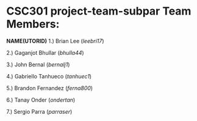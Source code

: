 CSC301 project-team-subpar Team Members:
=======================================================
**NAME(UTORID)**
1.) Brian Lee (*leebri17*)

2.) Gaganjot Bhullar (*bhulla44*)

3.) John Bernal (*bernalj1*)

4.) Gabriello Tanhueco (*tanhuec1*)

5.) Brandon Fernandez (*ferna800*)

6.) Tanay Onder (*ondertan*)

7.) Sergio Parra (*parraser*)

